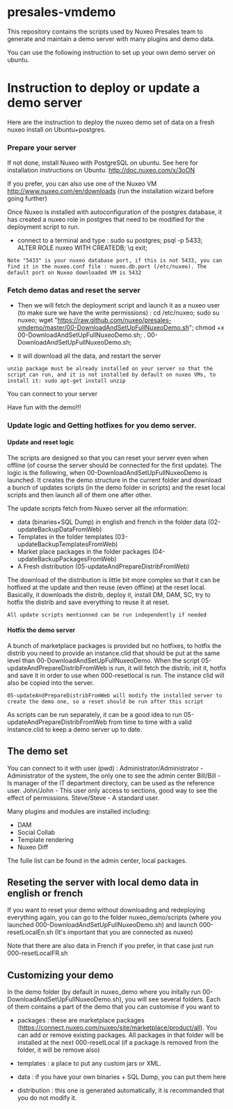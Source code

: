 presales-vmdemo
===============
This repository contains the scripts used by Nuxeo Presales team to generate and maintain a demo server with many plugins and demo data.

You can use the following instruction to set up your own demo server on ubuntu.


# Instruction to deploy or update a demo server

Here are the instruction to deploy the nuxeo demo set of data on a fresh nuxeo install on Ubuntu+postgres.

### Prepare your server


If not done, install Nuxeo with PostgreSQL on ubuntu.
See here for installation instructions on Ubuntu.
http://doc.nuxeo.com/x/3oON

If you prefer, you can also use one of the Nuxeo VM
http://www.nuxeo.com/en/downloads (run the installation wizard before going further)

Once Nuxeo is installed with autoconfiguration of the postgres database, it has created a nuxeo role in postgres that need to be modified for the deployment script to run.

- connect to a terminal and type : 
sudo su postgres;
psql -p 5433;  
ALTER ROLE nuxeo WITH CREATEDB;
\q
exit;

`Note "5433" is your nuxeo database port, if this is not 5433, you can find it in the nuxeo.conf file : nuxeo.db.port (/etc/nuxeo). The default port on Nuxeo downloaded VM is 5432`

### Fetch demo datas and reset the server

- Then we will fetch the deployment script and launch it as a nuxeo user (to make sure we have the write permissions) :
cd /etc/nuxeo;
sudo su nuxeo;
wget "https://raw.github.com/nuxeo/presales-vmdemo/master/00-DownloadAndSetUpFullNuxeoDemo.sh";
chmod +x 00-DownloadAndSetUpFullNuxeoDemo.sh;
. 00-DownloadAndSetUpFullNuxeoDemo.sh;

- it will download all the data, and restart the server 

`unzip package must be already installed on your server so that the script can run, and it is not installed by default on nuxeo VMs, to install it:
sudo apt-get install unzip`

You can connect to your server

Have fun with the demo!!!

### Update logic and Getting hotfixes for you demo server.
#### Update and reset logic

The scripts are designed so that you can reset your server even when offline (of course the server should be connected for the first update).
The logic is the following, when 00-DownloadAndSetUpFullNuxeoDemo is launched. It creates the demo structure in the current folder and download a bunch of updates scripts (in the demo folder in scripts) and the reset local scripts and then launch all of them one after other.

The update scripts fetch from Nuxeo server all the information:
- data (binaries+SQL Dump) in english and french in the folder data (02-updateBackupDataFromWeb)
- Templates in the folder templates (03-updateBackupTemplatesFromWeb)
- Market place packages in the folder packages (04-updateBackupPackagesFromWeb)
- A Fresh distribution (05-updateAndPrepareDistribFromWeb)

The download of the distribution is little bit more complex so that it can be hotfixed at the update and then reuse (even offline) at the reset local. Basically, it downloads the distrib, deploy it, install DM, DAM, SC, try to hotfix the distrib and save everything to reuse it at reset.

`All update scripts mentionned can be run independently if needed`


#### Hotfix the demo server

A bunch of marketplace packages is provided but no hotfixes, to hotfix the distrib you need to provide an instance.clid that should be put at the same level than 00-DownloadAndSetUpFullNuxeoDemo.
When the script 05-updateAndPrepareDistribFromWeb is run, it will fetch the distrib, init it, hotfix and save it in order to use when 000-resetlocal is run.
The instance clid will also be copied into the server.

`05-updateAndPrepareDistribFromWeb will modify the installed server to create the demo one, so a reset should be run after this script`

As scripts can be run separately, it can be a good idea to run 05-updateAndPrepareDistribFromWeb from time to time with a valid instance.clid to keep a demo server up to date.



## The demo set


You can connect to it with user (pwd) : 
Administrator/Administrator - Administrator of the system, the only one to see the admin center
Bill/Bill - Is manager of the IT department directory, can be used as the reference user.
John/John - This user only access to sections, good way to see the effect of permissions.
Steve/Steve - A standard user.

Many plugins and modules are installed including: 
- DAM
- Social Collab
- Template rendering
- Nuxeo Diff

The fulle list can be found in the admin center, local packages.


## Reseting the server with local demo data in english or french
 
If you want to reset your demo without downloading and redeploying everything again, you can go to the folder nuxeo_demo/scripts (where you launched 000-DownloadAndSetUpFullNuxeoDemo.sh) and launch 000-resetLocalEn.sh (It's important that you are connected as nuxeo)

Note that there are also data in French if you prefer, in that case just run 000-resetLocalFR.sh

## Customizing your demo
In the demo folder (by default in nuxeo_demo where you initally run 00-DownloadAndSetUpFullNuxeoDemo.sh), you will see several folders. Each of them contains a part of the demo that you can customise if you want to

- packages : these are marketplace packages (https://connect.nuxeo.com/nuxeo/site/marketplace/product/all). You can add or remove existing packages. All packages in that folder will be installed at the next 000-resetLocal (if a package is removed from the folder, it will be remove also)

- templates : a place to put any custom jars or XML.
- data : if you have your own binaries + SQL Dump, you can put them here
- distribution : this one is generated automatically, it is recommanded that you do not modify it.



